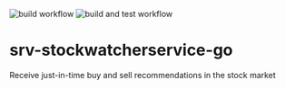 ![build workflow](https://github.com/faschulze/srv-stockwatcherservice-go/actions/workflows/build.yml/badge.svg) 
![build and test workflow](https://github.com/faschulze/srv-stockwatcherservice-go/actions/workflows/test.yml/badge.svg)

# srv-stockwatcherservice-go
Receive just-in-time buy and sell recommendations in the stock market
